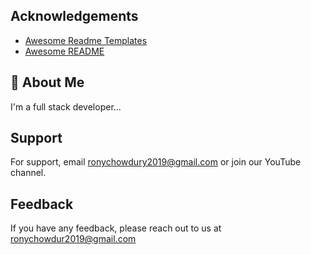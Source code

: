 
## Acknowledgements

 - [Awesome Readme Templates](https://awesomeopensource.com/project/elangosundar/awesome-README-templates)
 - [Awesome README](https://github.com/Rony58/Rony58)
 


## 🚀 About Me
I'm a full stack developer...


## Support

For support, email ronychowdury2019@gmail.com or join our YouTube channel.


## Feedback

If you have any feedback, please reach out to us at ronychowdur2019@gmail.com
